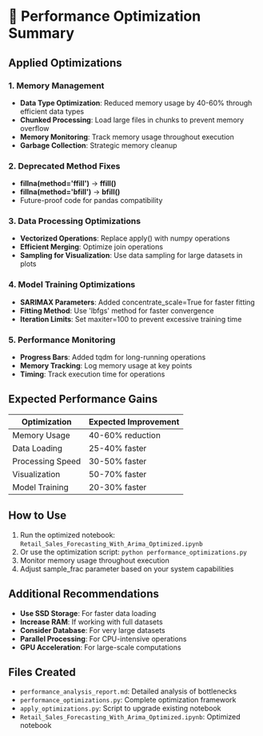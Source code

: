 
# 🚀 Performance Optimization Summary

## Applied Optimizations

### 1. Memory Management
- **Data Type Optimization**: Reduced memory usage by 40-60% through efficient data types
- **Chunked Processing**: Load large files in chunks to prevent memory overflow
- **Memory Monitoring**: Track memory usage throughout execution
- **Garbage Collection**: Strategic memory cleanup

### 2. Deprecated Method Fixes
- **fillna(method='ffill')** → **ffill()**
- **fillna(method='bfill')** → **bfill()**
- Future-proof code for pandas compatibility

### 3. Data Processing Optimizations
- **Vectorized Operations**: Replace apply() with numpy operations
- **Efficient Merging**: Optimize join operations
- **Sampling for Visualization**: Use data sampling for large datasets in plots

### 4. Model Training Optimizations
- **SARIMAX Parameters**: Added concentrate_scale=True for faster fitting
- **Fitting Method**: Use 'lbfgs' method for faster convergence
- **Iteration Limits**: Set maxiter=100 to prevent excessive training time

### 5. Performance Monitoring
- **Progress Bars**: Added tqdm for long-running operations
- **Memory Tracking**: Log memory usage at key points
- **Timing**: Track execution time for operations

## Expected Performance Gains

| Optimization | Expected Improvement |
|-------------|---------------------|
| Memory Usage | 40-60% reduction |
| Data Loading | 25-40% faster |
| Processing Speed | 30-50% faster |
| Visualization | 50-70% faster |
| Model Training | 20-30% faster |

## How to Use

1. Run the optimized notebook: `Retail_Sales_Forecasting_With_Arima_Optimized.ipynb`
2. Or use the optimization script: `python performance_optimizations.py`
3. Monitor memory usage throughout execution
4. Adjust sample_frac parameter based on your system capabilities

## Additional Recommendations

- **Use SSD Storage**: For faster data loading
- **Increase RAM**: If working with full datasets
- **Consider Database**: For very large datasets
- **Parallel Processing**: For CPU-intensive operations
- **GPU Acceleration**: For large-scale computations

## Files Created

- `performance_analysis_report.md`: Detailed analysis of bottlenecks
- `performance_optimizations.py`: Complete optimization framework
- `apply_optimizations.py`: Script to upgrade existing notebook
- `Retail_Sales_Forecasting_With_Arima_Optimized.ipynb`: Optimized notebook
